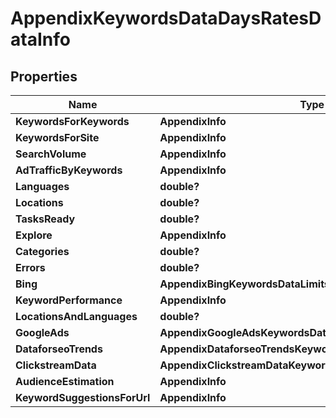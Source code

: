 # AppendixKeywordsDataDaysRatesDataInfo


## Properties

| Name | Type | Description | Notes |
|------------ | ------------- | ------------- | -------------|
**KeywordsForKeywords** | **AppendixInfo** |  |[optional]|
**KeywordsForSite** | **AppendixInfo** |  |[optional]|
**SearchVolume** | **AppendixInfo** |  |[optional]|
**AdTrafficByKeywords** | **AppendixInfo** |  |[optional]|
**Languages** | **double?** |  |[optional]|
**Locations** | **double?** |  |[optional]|
**TasksReady** | **double?** |  |[optional]|
**Explore** | **AppendixInfo** |  |[optional]|
**Categories** | **double?** |  |[optional]|
**Errors** | **double?** |  |[optional]|
**Bing** | **AppendixBingKeywordsDataLimitsRatesDataInfo** |  |[optional]|
**KeywordPerformance** | **AppendixInfo** |  |[optional]|
**LocationsAndLanguages** | **double?** |  |[optional]|
**GoogleAds** | **AppendixGoogleAdsKeywordsDataLimitsRatesDataInfo** |  |[optional]|
**DataforseoTrends** | **AppendixDataforseoTrendsKeywordsDataLimitsRatesDataInfo** |  |[optional]|
**ClickstreamData** | **AppendixClickstreamDataKeywordsDataLimitsRatesDataInfo** |  |[optional]|
**AudienceEstimation** | **AppendixInfo** |  |[optional]|
**KeywordSuggestionsForUrl** | **AppendixInfo** |  |[optional]|